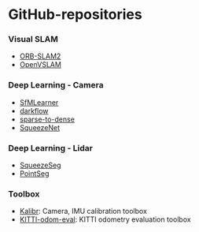 # GitHub-repositories

### Visual SLAM
- [ORB-SLAM2](https://github.com/raulmur/ORB_SLAM2)
- [OpenVSLAM](https://github.com/xdspacelab/openvslam) 

### Deep Learning - Camera
- [SfMLearner](https://github.com/tinghuiz/SfMLearner)
- [darkflow](https://github.com/thtrieu/darkflow)
- [sparse-to-dense](https://github.com/fangchangma/sparse-to-dense)
- [SqueezeNet](https://github.com/forresti/SqueezeNet)

### Deep Learning - Lidar
- [SqueezeSeg](https://github.com/BichenWuUCB/SqueezeSeg)
- [PointSeg](https://github.com/ywangeq/PointSeg)

### Toolbox
- [Kalibr](https://github.com/ethz-asl/kalibr): Camera, IMU calibration toolbox
- [KITTI-odom-eval](https://github.com/Huangying-Zhan/kitti-odom-eval): KITTI odometry evaluation toolbox
